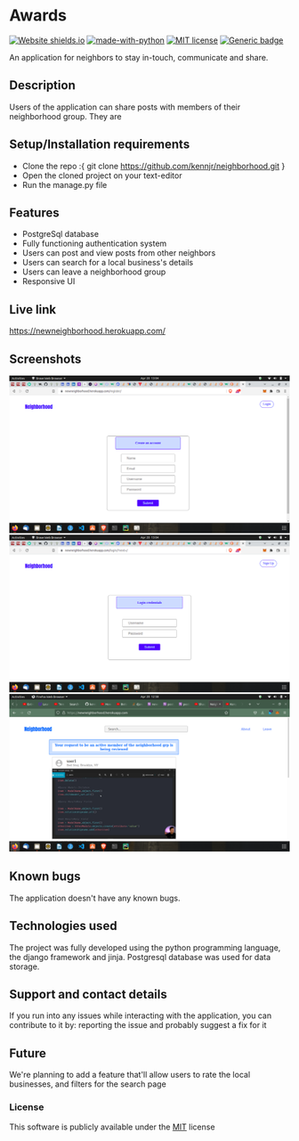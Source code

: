 # Awards
[![Website shields.io](https://img.shields.io/website-up-down-green-red/http/shields.io.svg)](http://shields.io/) [![made-with-python](https://img.shields.io/badge/Made%20with-Python-1f425f.svg)](https://www.python.org/) [![MIT license](https://img.shields.io/badge/License-MIT-blue.svg)](https://lbesson.mit-license.org/) [![Generic badge](https://img.shields.io/badge/Release-v1.0.0-red.svg)](https://shields.io/)

An application for neighbors to stay in-touch, communicate and share.

## Description
Users of the application can share posts with members of their neighborhood group. They are

## Setup/Installation requirements
* Clone the repo :{ git clone https://github.com/kennjr/neighborhood.git }
* Open the cloned project on your text-editor
* Run the manage.py file

## Features
- PostgreSql database
- Fully functioning authentication system
- Users can post and view posts from other neighbors
- Users can search for a local business's details
- Users can leave a neighborhood group
- Responsive UI

## Live link
https://newneighborhood.herokuapp.com/

## Screenshots

 <img src="https://github.com/kennjr/neighborhood/blob/master/screenshot_1.png?raw=true" > 

 <img src="https://github.com/kennjr/neighborhood/blob/master/screenshot_2.png?raw=true" > 

<img src="https://github.com/kennjr/neighborhood/blob/master/screenshot_3.png?raw=true" > 


## Known bugs
The application doesn't have any known bugs.

## Technologies used
The project was fully developed using the python programming language, the django framework and jinja. Postgresql database was used for data storage.

## Support and contact details
If you run into any issues while interacting with the application, you can contribute to it by: reporting the issue and probably suggest a fix for it

## Future
We're planning to add a feature that'll allow users to rate the local businesses, and filters for the search page

### License 
This software is publicly available under the [MIT](LICENSE) license
